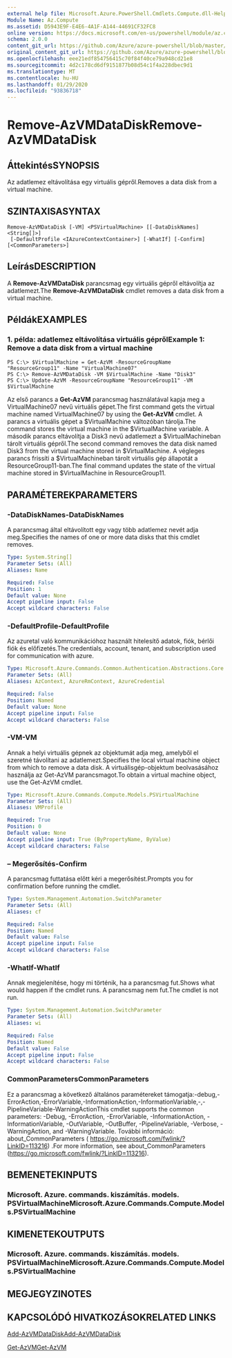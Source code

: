```yaml
---
external help file: Microsoft.Azure.PowerShell.Cmdlets.Compute.dll-Help.xml
Module Name: Az.Compute
ms.assetid: D5943E9F-E4E6-4A1F-A144-44691CF32FC8
online version: https://docs.microsoft.com/en-us/powershell/module/az.compute/remove-azvmdatadisk
schema: 2.0.0
content_git_url: https://github.com/Azure/azure-powershell/blob/master/src/Compute/Compute/help/Remove-AzVMDataDisk.md
original_content_git_url: https://github.com/Azure/azure-powershell/blob/master/src/Compute/Compute/help/Remove-AzVMDataDisk.md
ms.openlocfilehash: eee21edf854756415c70f84f40ce79a948cd21e8
ms.sourcegitcommit: 4d2c178cd6df9151877b08d54c1f4a228dbec9d1
ms.translationtype: MT
ms.contentlocale: hu-HU
ms.lasthandoff: 01/29/2020
ms.locfileid: "93836718"
---
```

# <span data-ttu-id="938a8-101">Remove-AzVMDataDisk</span><span class="sxs-lookup"><span data-stu-id="938a8-101">Remove-AzVMDataDisk</span></span>

## <span data-ttu-id="938a8-102">Áttekintés</span><span class="sxs-lookup"><span data-stu-id="938a8-102">SYNOPSIS</span></span>
<span data-ttu-id="938a8-103">Az adatlemez eltávolítása egy virtuális gépről.</span><span class="sxs-lookup"><span data-stu-id="938a8-103">Removes a data disk from a virtual machine.</span></span>

## <span data-ttu-id="938a8-104">SZINTAXISA</span><span class="sxs-lookup"><span data-stu-id="938a8-104">SYNTAX</span></span>

```
Remove-AzVMDataDisk [-VM] <PSVirtualMachine> [[-DataDiskNames] <String[]>]
 [-DefaultProfile <IAzureContextContainer>] [-WhatIf] [-Confirm] [<CommonParameters>]
```

## <span data-ttu-id="938a8-105">Leírás</span><span class="sxs-lookup"><span data-stu-id="938a8-105">DESCRIPTION</span></span>
<span data-ttu-id="938a8-106">A **Remove-AzVMDataDisk** parancsmag egy virtuális gépről eltávolítja az adatlemezt.</span><span class="sxs-lookup"><span data-stu-id="938a8-106">The **Remove-AzVMDataDisk** cmdlet removes a data disk from a virtual machine.</span></span>

## <span data-ttu-id="938a8-107">Példák</span><span class="sxs-lookup"><span data-stu-id="938a8-107">EXAMPLES</span></span>

### <span data-ttu-id="938a8-108">1. példa: adatlemez eltávolítása virtuális gépről</span><span class="sxs-lookup"><span data-stu-id="938a8-108">Example 1: Remove a data disk from a virtual machine</span></span>
```
PS C:\> $VirtualMachine = Get-AzVM -ResourceGroupName "ResourceGroup11" -Name "VirtualMachine07" 
PS C:\> Remove-AzVMDataDisk -VM $VirtualMachine -Name "Disk3"
PS C:\> Update-AzVM -ResourceGroupName "ResourceGroup11" -VM $VirtualMachine
```

<span data-ttu-id="938a8-109">Az első parancs a **Get-AzVM** parancsmag használatával kapja meg a VirtualMachine07 nevű virtuális gépet.</span><span class="sxs-lookup"><span data-stu-id="938a8-109">The first command gets the virtual machine named VirtualMachine07 by using the **Get-AzVM** cmdlet.</span></span>
<span data-ttu-id="938a8-110">A parancs a virtuális gépet a $VirtualMachine változóban tárolja.</span><span class="sxs-lookup"><span data-stu-id="938a8-110">The command stores the virtual machine in the $VirtualMachine variable.</span></span>
<span data-ttu-id="938a8-111">A második parancs eltávolítja a Disk3 nevű adatlemezt a $VirtualMachineban tárolt virtuális gépről.</span><span class="sxs-lookup"><span data-stu-id="938a8-111">The second command removes the data disk named Disk3 from the virtual machine stored in $VirtualMachine.</span></span>
<span data-ttu-id="938a8-112">A végleges parancs frissíti a $VirtualMachineban tárolt virtuális gép állapotát a ResourceGroup11-ban.</span><span class="sxs-lookup"><span data-stu-id="938a8-112">The final command updates the state of the virtual machine stored in $VirtualMachine in ResourceGroup11.</span></span>

## <span data-ttu-id="938a8-113">PARAMÉTEREK</span><span class="sxs-lookup"><span data-stu-id="938a8-113">PARAMETERS</span></span>

### <span data-ttu-id="938a8-114">-DataDiskNames</span><span class="sxs-lookup"><span data-stu-id="938a8-114">-DataDiskNames</span></span>
<span data-ttu-id="938a8-115">A parancsmag által eltávolított egy vagy több adatlemez nevét adja meg.</span><span class="sxs-lookup"><span data-stu-id="938a8-115">Specifies the names of one or more data disks that this cmdlet removes.</span></span>

```yaml
Type: System.String[]
Parameter Sets: (All)
Aliases: Name

Required: False
Position: 1
Default value: None
Accept pipeline input: False
Accept wildcard characters: False
```

### <span data-ttu-id="938a8-116">-DefaultProfile</span><span class="sxs-lookup"><span data-stu-id="938a8-116">-DefaultProfile</span></span>
<span data-ttu-id="938a8-117">Az azuretal való kommunikációhoz használt hitelesítő adatok, fiók, bérlői fiók és előfizetés.</span><span class="sxs-lookup"><span data-stu-id="938a8-117">The credentials, account, tenant, and subscription used for communication with azure.</span></span>

```yaml
Type: Microsoft.Azure.Commands.Common.Authentication.Abstractions.Core.IAzureContextContainer
Parameter Sets: (All)
Aliases: AzContext, AzureRmContext, AzureCredential

Required: False
Position: Named
Default value: None
Accept pipeline input: False
Accept wildcard characters: False
```

### <span data-ttu-id="938a8-118">-VM</span><span class="sxs-lookup"><span data-stu-id="938a8-118">-VM</span></span>
<span data-ttu-id="938a8-119">Annak a helyi virtuális gépnek az objektumát adja meg, amelyből el szeretné távolítani az adatlemezt.</span><span class="sxs-lookup"><span data-stu-id="938a8-119">Specifies the local virtual machine object from which to remove a data disk.</span></span>
<span data-ttu-id="938a8-120">A virtuálisgép-objektum beolvasásához használja az Get-AzVM parancsmagot.</span><span class="sxs-lookup"><span data-stu-id="938a8-120">To obtain a virtual machine object, use the Get-AzVM cmdlet.</span></span>

```yaml
Type: Microsoft.Azure.Commands.Compute.Models.PSVirtualMachine
Parameter Sets: (All)
Aliases: VMProfile

Required: True
Position: 0
Default value: None
Accept pipeline input: True (ByPropertyName, ByValue)
Accept wildcard characters: False
```

### <span data-ttu-id="938a8-121">– Megerősítés</span><span class="sxs-lookup"><span data-stu-id="938a8-121">-Confirm</span></span>
<span data-ttu-id="938a8-122">A parancsmag futtatása előtt kéri a megerősítést.</span><span class="sxs-lookup"><span data-stu-id="938a8-122">Prompts you for confirmation before running the cmdlet.</span></span>

```yaml
Type: System.Management.Automation.SwitchParameter
Parameter Sets: (All)
Aliases: cf

Required: False
Position: Named
Default value: False
Accept pipeline input: False
Accept wildcard characters: False
```

### <span data-ttu-id="938a8-123">-WhatIf</span><span class="sxs-lookup"><span data-stu-id="938a8-123">-WhatIf</span></span>
<span data-ttu-id="938a8-124">Annak megjelenítése, hogy mi történik, ha a parancsmag fut.</span><span class="sxs-lookup"><span data-stu-id="938a8-124">Shows what would happen if the cmdlet runs.</span></span> <span data-ttu-id="938a8-125">A parancsmag nem fut.</span><span class="sxs-lookup"><span data-stu-id="938a8-125">The cmdlet is not run.</span></span>

```yaml
Type: System.Management.Automation.SwitchParameter
Parameter Sets: (All)
Aliases: wi

Required: False
Position: Named
Default value: False
Accept pipeline input: False
Accept wildcard characters: False
```

### <span data-ttu-id="938a8-126">CommonParameters</span><span class="sxs-lookup"><span data-stu-id="938a8-126">CommonParameters</span></span>
<span data-ttu-id="938a8-127">Ez a parancsmag a következő általános paramétereket támogatja:-debug,-ErrorAction,-ErrorVariable,-InformationAction,-InformationVariable,-,-PipelineVariable-WarningAction</span><span class="sxs-lookup"><span data-stu-id="938a8-127">This cmdlet supports the common parameters: -Debug, -ErrorAction, -ErrorVariable, -InformationAction, -InformationVariable, -OutVariable, -OutBuffer, -PipelineVariable, -Verbose, -WarningAction, and -WarningVariable.</span></span> <span data-ttu-id="938a8-128">További információ: about_CommonParameters ( https://go.microsoft.com/fwlink/?LinkID=113216) .</span><span class="sxs-lookup"><span data-stu-id="938a8-128">For more information, see about_CommonParameters (https://go.microsoft.com/fwlink/?LinkID=113216).</span></span>

## <span data-ttu-id="938a8-129">BEMENETEK</span><span class="sxs-lookup"><span data-stu-id="938a8-129">INPUTS</span></span>

### <span data-ttu-id="938a8-130">Microsoft. Azure. commands. kiszámítás. models. PSVirtualMachine</span><span class="sxs-lookup"><span data-stu-id="938a8-130">Microsoft.Azure.Commands.Compute.Models.PSVirtualMachine</span></span>

## <span data-ttu-id="938a8-131">KIMENETEK</span><span class="sxs-lookup"><span data-stu-id="938a8-131">OUTPUTS</span></span>

### <span data-ttu-id="938a8-132">Microsoft. Azure. commands. kiszámítás. models. PSVirtualMachine</span><span class="sxs-lookup"><span data-stu-id="938a8-132">Microsoft.Azure.Commands.Compute.Models.PSVirtualMachine</span></span>

## <span data-ttu-id="938a8-133">MEGJEGYZI</span><span class="sxs-lookup"><span data-stu-id="938a8-133">NOTES</span></span>

## <span data-ttu-id="938a8-134">KAPCSOLÓDÓ HIVATKOZÁSOK</span><span class="sxs-lookup"><span data-stu-id="938a8-134">RELATED LINKS</span></span>

[<span data-ttu-id="938a8-135">Add-AzVMDataDisk</span><span class="sxs-lookup"><span data-stu-id="938a8-135">Add-AzVMDataDisk</span></span>](./Add-AzVMDataDisk.md)

[<span data-ttu-id="938a8-136">Get-AzVM</span><span class="sxs-lookup"><span data-stu-id="938a8-136">Get-AzVM</span></span>](./Get-AzVM.md)


